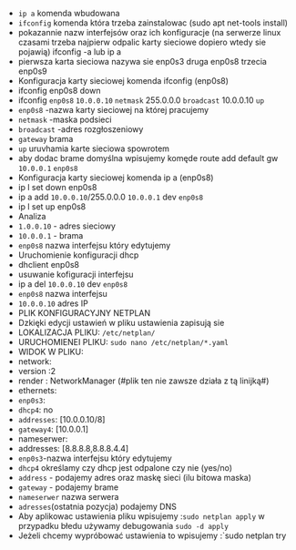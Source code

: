 

- `ip a` komenda wbudowana
- `ifconfig` komenda która trzeba zainstalowac (sudo apt net-tools install)
 - pokazannie nazw interfejsów oraz ich konfiguracje (na serwerze linux czasami trzeba najpierw odpalic karty sieciowe dopiero wtedy sie pojawią) ifconfig -a lub ip a
 - pierwsza karta sieciowa nazywa sie enp0s3 druga enp0s8 trzecia enp0s9 
- Konfiguracja karty sieciowej komenda ifconfig (enp0s8)
- ifconfig enp0s8 down
- ifconfig `enp0s8` `10.0.0.10` `netmask` 255.0.0.0 `broadcast` 10.0.0.10 `up`
- `enp0s8` -nazwa karty sieciowej na której pracujemy
- `netmask` -maska podsieci
- `broadcast` -adres rozgłoszeniowy
- `gateway` brama
- `up` uruvhamia karte sieciowa spowrotem
- aby dodac brame domyślna wpisujemy komęde  route add default gw `10.0.0.1` `enp0s8`
- Konfiguracja karty sieciowej komenda ip a (enp0s8)
- ip l set down enp0s8 
- ip a add `10.0.0.10`/255.0.0.0 `10.0.0.1` dev `enp0s8`
- ip l set up enp0s8
- Analiza
- `1.0.0.10` - adres sieciowy
- `10.0.0.1` - brama
- `enp0s8` nazwa interfejsu który edytujemy 
- Uruchomienie konfiguracji dhcp
- dhclient enp0s8
- usuwanie kofiguracji interfejsu
- ip a del  `10.0.0.10` dev `enp0s8`
- `enp0s8` nazwa interfejsu
- `10.0.0.10` adres IP
- PLIK KONFIGURACYJNY NETPLAN
- Dzkięki edycji ustawień w pliku ustawienia zapisują sie
- LOKALIZACJA PLIKU: `/etc/netplan/`
- URUCHOMIENEI PLIKU: `sudo nano /etc/netplan/*.yaml`
- WIDOK W PLIKU:
- network:
- version :2
- render : NetworkManager (#plik ten nie zawsze działa z tą linijką#)
- ethernets:
- `enp0s3`:
- `dhcp4`: no
- `addresses`: [10.0.0.10/8]
- `gateway4`: [10.0.0.1]
- nameserwer:
- addresses: [8.8.8.8,8.8.8.4.4]
- `enp0s3`-nazwa interfejsu który edytujemy
- `dhcp4` określamy czy dhcp jest odpalone czy nie (yes/no)
- `address` - podajemy adres oraz maskę sieci (ilu bitowa maska)
- `gateway` - podajemy brame
- `nameserwer` nazwa serwera
- `adresses`(ostatnia pozycja) podajemy DNS
- Aby aplikowac ustawienia pliku wpisujemy :`sudo netplan apply` w przypadku błedu używamy debugowania `sudo -d apply`
- Jeżeli chcemy wypróbować ustawienia to wpisujemy :`sudo netplan try

